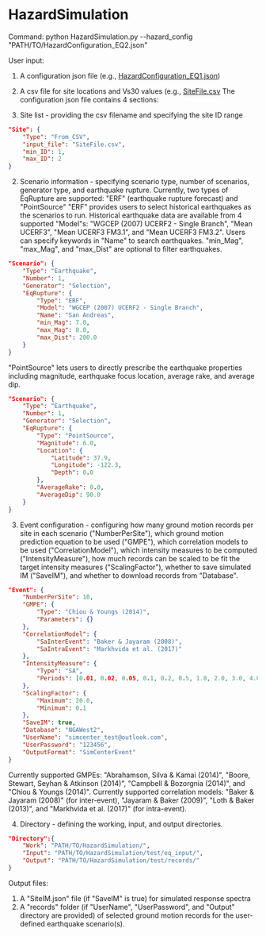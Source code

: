 # HazardSimulation

Command:
python HazardSimulation.py --hazard_config "PATH/TO/HazardConfiguration_EQ2.json"

User input:
1. A configuration json file (e.g., [HazardConfiguration_EQ1.json](https://github.com/kuanshi/HazardSimulation/blob/main/test/HazardConfiguration_EQ1.json))
2. A csv file for site locations and Vs30 values (e.g., [SiteFile.csv](https://github.com/kuanshi/HazardSimulation/blob/main/test/eq_input/SiteFile.csv)
The configuration json file contains 4 sections:

1. Site list - providing the csv filename and specifying the site ID range
```json
"Site": {
    "Type": "From_CSV",
    "input_file": "SiteFile.csv",
    "min_ID": 1,
    "max_ID": 2
}
```

2. Scenario information - specifying scenario type, number of scenarios, generator type, and earthquake rupture. Currently, two types of EqRupture are supported: "ERF" (earthquake rupture forecast) and "PointSource"
"ERF" provides users to select historical earthquakes as the scenarios to run. Historical earthquake data are available from 4 supported "Model"s: "WGCEP (2007) UCERF2 - Single Branch", "Mean UCERF3", "Mean UCERF3 FM3.1", and "Mean UCERF3 FM3.2". Users can specify keywords in "Name" to search earthquakes. "min_Mag", "max_Mag", and "max_Dist" are optional to filter earthquakes.
```json
"Scenario": {
    "Type": "Earthquake",
    "Number": 1,
    "Generator": "Selection",
    "EqRupture": {
        "Type": "ERF",
        "Model": "WGCEP (2007) UCERF2 - Single Branch",
        "Name": "San Andreas",
        "min_Mag": 7.0,
        "max_Mag": 8.0,
        "max_Dist": 200.0
    }
}
```
"PointSource" lets users to directly prescribe the earthquake properties including magnitude, earthquake focus location, average rake, and average dip.
```json
"Scenario": {
    "Type": "Earthquake",
    "Number": 1,
    "Generator": "Selection",
    "EqRupture": {
        "Type": "PointSource",
        "Magnitude": 6.0,
        "Location": {
            "Latitude": 37.9,
            "Longitude": -122.3,
            "Depth": 0.0
        },
        "AverageRake": 0.0,
        "AverageDip": 90.0
    }
}
```

3. Event configuration - configuring how many ground motion records per site in each scenario ("NumberPerSite"), which ground motion prediction equation to be used ("GMPE"), which correlation models to be used ("CorrelationModel"), which intensity measures to be computed ("IntensityMeasure"), how much records can be scaled to be fit the target intensity measures ("ScalingFactor"), whether to save simulated IM ("SaveIM"), and whether to download records from "Database".
```json
"Event": {
    "NumberPerSite": 10,
    "GMPE": {
        "Type": "Chiou & Youngs (2014)",
        "Parameters": {}
    },
    "CorrelationModel": {
        "SaInterEvent": "Baker & Jayaram (2008)",
        "SaIntraEvent": "Markhvida et al. (2017)"
    },
    "IntensityMeasure": {
        "Type": "SA",
        "Periods": [0.01, 0.02, 0.05, 0.1, 0.2, 0.5, 1.0, 2.0, 3.0, 4.0, 5.0, 7.5, 10.0]
    },
    "ScalingFactor": {
        "Maximum": 20.0,
        "Minimum": 0.1
    },
    "SaveIM": true,
    "Database": "NGAWest2",
    "UserName": "simcenter_test@outlook.com",
    "UserPassword": "123456",
    "OutputFormat": "SimCenterEvent"
}
```
Currently supported GMPEs: "Abrahamson, Silva & Kamai (2014)", "Boore, Stewart, Seyhan & Atkinson (2014)", "Campbell & Bozorgnia (2014)", and "Chiou & Youngs (2014)". Currently supported correlation models: "Baker & Jayaram (2008)" (for inter-event), "Jayaram & Baker (2009)", "Loth & Baker (2013)", and "Markhvida et al. (2017)" (for intra-event).

4. Directory - defining the working, input, and output directories.
```json
"Directory":{
    "Work": "PATH/TO/HazardSimulation/",
    "Input": "PATH/TO/HazardSimulation/test/eq_input/",
    "Output": "PATH/TO/HazardSimulation/test/records/"
}
```

Output files:
1. A "SiteIM.json" file (if "SaveIM" is true) for simulated response spectra
2. A "records" folder (if "UserName", "UserPassword", and "Output" directory are provided) of selected ground motion records for the user-defined earthquake scenario(s).
